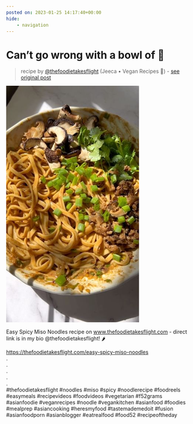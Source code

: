 ```yaml
---
posted on: 2023-01-25 14:17:40+00:00
hide:
    - navigation
---
```


# Can’t go wrong with a bowl of 🍜 

> recipe by [@thefoodietakesflight](https://www.instagram.com/thefoodietakesflight/) 
(Jeeca • Vegan Recipes 🥢) - [see original post](https://instagram.com/p/Cn11fLvpjql)

![](../img/thefoodietakesflight_25-01-2023_1401.png)

  
Easy Spicy Miso Noodles recipe on www.thefoodietakesflight.com - direct link is in my bio @thefoodietakesflight! 🌶  
  
https://thefoodietakesflight.com/easy-spicy-miso-noodles  
.  
.  
.  
.  
.  
\#thefoodietakesflight \#noodles \#miso \#spicy \#noodlerecipe \#foodreels \#easymeals \#recipevideos \#foodvideos \#vegetarian \#f52grams \#asianfoodie \#veganrecipes \#noodle \#vegankitchen \#asianfood \#foodies \#mealprep \#asiancooking \#heresmyfood \#tastemademedoit \#fusion \#asianfoodporn \#asianblogger \#eatrealfood \#food52 \#recipeoftheday   